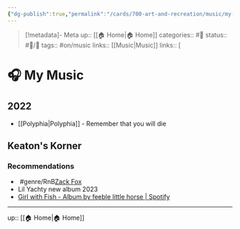 ```yaml
---
{"dg-publish":true,"permalink":"/cards/700-art-and-recreation/music/my-music/"}
---
```


> [!metadata]- Meta
> up:: [[🏠 Home\|🏠 Home]]
> categories:: #📝 
> status:: #📝/🌱 
> tags::  #on/music
> links:: [[Music\|Music]]
> links:: [[](Music.md)

# 🎧 My Music

## 2022
- [[Polyphia\|Polyphia]] - Remember that you will die

## Keaton's Korner

### Recommendations
-  #genre/RnB[Zack Fox](https://www.youtube.com/watch?v=khIOh7EzIl4)
- Lil Yachty new album 2023
- [Girl with Fish - Album by feeble little horse | Spotify](https://open.spotify.com/album/4lVMhVIgEdxIoTu7gS7CoT?si=qZ1OULHWTnizhHXNYw1Mxw)

---

up:: [[🏠 Home\|🏠 Home]]
